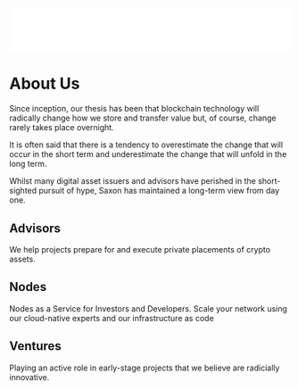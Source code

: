 ![Saxon](../images/saxon-logo-dark.png)                   

# About Us

Since inception, our thesis has been that blockchain technology will radically change how we store and transfer value but, of course, change rarely takes place overnight.

It is often said that there is a tendency to overestimate the change that will occur in the short term and underestimate the change that will unfold in the long term.

Whilst many digital asset issuers and advisors have perished in the short-sighted pursuit of hype, Saxon has maintained a long-term view from day one.

## Advisors

We help projects prepare for and execute private placements of crypto assets.


## Nodes

Nodes as a Service for Investors and Developers. Scale your network using our cloud-native experts and our infrastructure as code


## Ventures

Playing an active role in early-stage projects that we believe are radicially innovative.
